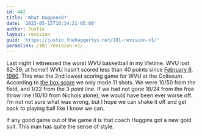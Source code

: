 ```yaml
---
id: 442
title: 'What Happened?'
date: '2023-05-15T10:14:21-05:00'
author: Justin
layout: revision
guid: 'https://justin.thehaggertys.net/181-revision-v1/'
permalink: /181-revision-v1/
---
```


Last night I witnessed the worst WVU basketball in my lifetime. WVU lost 62-39, at home!! WVU hasn’t scored less than 40 points since [February 6, 1980](http://www.wvustats.com/mbasketball/box_score.php?team_id=308&game_id=1615). This was the 2nd lowest scoring game for WVU at the Coliseum. According to [the box score](http://www.wvustats.com/mbasketball/box_score.php?team_id=308&game_id=42977) we only made 11 shots. We were 10/50 from the field, and 1/22 from the 3 point line. If we had not gone 18/24 from the free throw line (10/10 from Nichols alone), we would have been ever worse off. I’m not not sure what was wrong, but I hope we can shake it off and get back to playing ball like I know we can.

If any good game out of the game it is that coach Huggins got a new gold suit. This man has quite the sense of style.